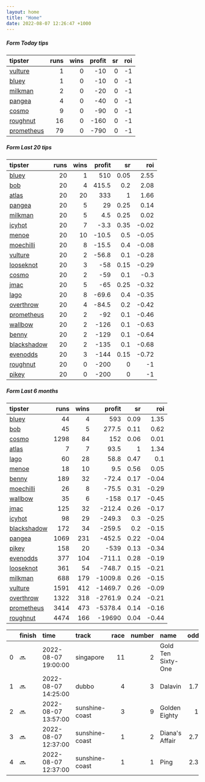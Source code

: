 ```yaml
---   
layout: home  
title: "Home"   
date: 2022-08-07 12:26:47 +1000  
---   
```



##### Form Today tips   

| tipster                                                       |   runs |   wins |   profit |   sr |   roi |
|:--------------------------------------------------------------|-------:|-------:|---------:|-----:|------:|
| [vulture](https://mrwayneo.github.io/tips/vulture.html)       |      1 |      0 |      -10 |    0 |    -1 |
| [bluey](https://mrwayneo.github.io/tips/bluey.html)           |      1 |      0 |      -10 |    0 |    -1 |
| [milkman](https://mrwayneo.github.io/tips/milkman.html)       |      2 |      0 |      -20 |    0 |    -1 |
| [pangea](https://mrwayneo.github.io/tips/pangea.html)         |      4 |      0 |      -40 |    0 |    -1 |
| [cosmo](https://mrwayneo.github.io/tips/cosmo.html)           |      9 |      0 |      -90 |    0 |    -1 |
| [roughnut](https://mrwayneo.github.io/tips/roughnut.html)     |     16 |      0 |     -160 |    0 |    -1 |
| [prometheus](https://mrwayneo.github.io/tips/prometheus.html) |     79 |      0 |     -790 |    0 |    -1 |

##### Form Last 20 tips   

| tipster                                                         |   runs |   wins |   profit |   sr |   roi |
|:----------------------------------------------------------------|-------:|-------:|---------:|-----:|------:|
| [bluey](https://mrwayneo.github.io/tips/bluey.html)             |     20 |      1 |    510   | 0.05 |  2.55 |
| [bob](https://mrwayneo.github.io/tips/bob.html)                 |     20 |      4 |    415.5 | 0.2  |  2.08 |
| [atlas](https://mrwayneo.github.io/tips/atlas.html)             |     20 |     20 |    333   | 1    |  1.66 |
| [pangea](https://mrwayneo.github.io/tips/pangea.html)           |     20 |      5 |     29   | 0.25 |  0.14 |
| [milkman](https://mrwayneo.github.io/tips/milkman.html)         |     20 |      5 |      4.5 | 0.25 |  0.02 |
| [icyhot](https://mrwayneo.github.io/tips/icyhot.html)           |     20 |      7 |     -3.3 | 0.35 | -0.02 |
| [menoe](https://mrwayneo.github.io/tips/menoe.html)             |     20 |     10 |    -10.5 | 0.5  | -0.05 |
| [moechilli](https://mrwayneo.github.io/tips/moechilli.html)     |     20 |      8 |    -15.5 | 0.4  | -0.08 |
| [vulture](https://mrwayneo.github.io/tips/vulture.html)         |     20 |      2 |    -56.8 | 0.1  | -0.28 |
| [looseknot](https://mrwayneo.github.io/tips/looseknot.html)     |     20 |      3 |    -58   | 0.15 | -0.29 |
| [cosmo](https://mrwayneo.github.io/tips/cosmo.html)             |     20 |      2 |    -59   | 0.1  | -0.3  |
| [jmac](https://mrwayneo.github.io/tips/jmac.html)               |     20 |      5 |    -65   | 0.25 | -0.32 |
| [lago](https://mrwayneo.github.io/tips/lago.html)               |     20 |      8 |    -69.6 | 0.4  | -0.35 |
| [overthrow](https://mrwayneo.github.io/tips/overthrow.html)     |     20 |      4 |    -84.5 | 0.2  | -0.42 |
| [prometheus](https://mrwayneo.github.io/tips/prometheus.html)   |     20 |      2 |    -92   | 0.1  | -0.46 |
| [wallbow](https://mrwayneo.github.io/tips/wallbow.html)         |     20 |      2 |   -126   | 0.1  | -0.63 |
| [benny](https://mrwayneo.github.io/tips/benny.html)             |     20 |      2 |   -129   | 0.1  | -0.64 |
| [blackshadow](https://mrwayneo.github.io/tips/blackshadow.html) |     20 |      2 |   -135   | 0.1  | -0.68 |
| [evenodds](https://mrwayneo.github.io/tips/evenodds.html)       |     20 |      3 |   -144   | 0.15 | -0.72 |
| [roughnut](https://mrwayneo.github.io/tips/roughnut.html)       |     20 |      0 |   -200   | 0    | -1    |
| [pikey](https://mrwayneo.github.io/tips/pikey.html)             |     20 |      0 |   -200   | 0    | -1    |

##### Form Last 6 months   

| tipster                                                         |   runs |   wins |   profit |   sr |   roi |
|:----------------------------------------------------------------|-------:|-------:|---------:|-----:|------:|
| [bluey](https://mrwayneo.github.io/tips/bluey.html)             |     44 |      4 |    593   | 0.09 |  1.35 |
| [bob](https://mrwayneo.github.io/tips/bob.html)                 |     45 |      5 |    277.5 | 0.11 |  0.62 |
| [cosmo](https://mrwayneo.github.io/tips/cosmo.html)             |   1298 |     84 |    152   | 0.06 |  0.01 |
| [atlas](https://mrwayneo.github.io/tips/atlas.html)             |      7 |      7 |     93.5 | 1    |  1.34 |
| [lago](https://mrwayneo.github.io/tips/lago.html)               |     60 |     28 |     58.8 | 0.47 |  0.1  |
| [menoe](https://mrwayneo.github.io/tips/menoe.html)             |     18 |     10 |      9.5 | 0.56 |  0.05 |
| [benny](https://mrwayneo.github.io/tips/benny.html)             |    189 |     32 |    -72.4 | 0.17 | -0.04 |
| [moechilli](https://mrwayneo.github.io/tips/moechilli.html)     |     26 |      8 |    -75.5 | 0.31 | -0.29 |
| [wallbow](https://mrwayneo.github.io/tips/wallbow.html)         |     35 |      6 |   -158   | 0.17 | -0.45 |
| [jmac](https://mrwayneo.github.io/tips/jmac.html)               |    125 |     32 |   -212.4 | 0.26 | -0.17 |
| [icyhot](https://mrwayneo.github.io/tips/icyhot.html)           |     98 |     29 |   -249.3 | 0.3  | -0.25 |
| [blackshadow](https://mrwayneo.github.io/tips/blackshadow.html) |    172 |     34 |   -259.5 | 0.2  | -0.15 |
| [pangea](https://mrwayneo.github.io/tips/pangea.html)           |   1069 |    231 |   -452.5 | 0.22 | -0.04 |
| [pikey](https://mrwayneo.github.io/tips/pikey.html)             |    158 |     20 |   -539   | 0.13 | -0.34 |
| [evenodds](https://mrwayneo.github.io/tips/evenodds.html)       |    377 |    104 |   -711.1 | 0.28 | -0.19 |
| [looseknot](https://mrwayneo.github.io/tips/looseknot.html)     |    361 |     54 |   -748.7 | 0.15 | -0.21 |
| [milkman](https://mrwayneo.github.io/tips/milkman.html)         |    688 |    179 |  -1009.8 | 0.26 | -0.15 |
| [vulture](https://mrwayneo.github.io/tips/vulture.html)         |   1591 |    412 |  -1469.7 | 0.26 | -0.09 |
| [overthrow](https://mrwayneo.github.io/tips/overthrow.html)     |   1322 |    318 |  -2761.9 | 0.24 | -0.21 |
| [prometheus](https://mrwayneo.github.io/tips/prometheus.html)   |   3414 |    473 |  -5378.4 | 0.14 | -0.16 |
| [roughnut](https://mrwayneo.github.io/tips/roughnut.html)       |   4474 |    166 | -19690   | 0.04 | -0.44 |

|    | finish   | time                | track          |   race |   number | name               |   odds | tipster        |
|---:|:---------|:--------------------|:---------------|-------:|---------:|:-------------------|-------:|:---------------|
|  0 | :soon:   | 2022-08-07 19:00:00 | singapore      |     11 |        2 | Gold Ten Sixty-One |   0    | pangea         |
|  1 | :soon:   | 2022-08-07 14:25:00 | dubbo          |      4 |        3 | Dalavin            |   1.75 | vulture,pangea |
|  2 | :soon:   | 2022-08-07 13:57:00 | sunshine-coast |      3 |        9 | Golden Eighty      |  13    | cosmo,bluey    |
|  3 | :soon:   | 2022-08-07 12:37:00 | sunshine-coast |      1 |        2 | Diana's Affair     |   2.75 | milkman        |
|  4 | :soon:   | 2022-08-07 12:37:00 | sunshine-coast |      1 |        1 | Ping               |   2.38 | milkman        |